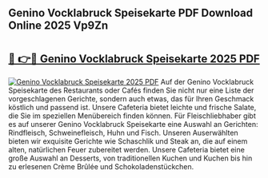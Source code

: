 ## Genino Vocklabruck Speisekarte PDF Download Online 2025 Vp9Zn

# <h2><a href="http://gc5faa.nevu.top/?p=Genino+Vocklabruck+Speisekarte">🔗 👉🔴 Genino Vocklabruck Speisekarte 2025 PDF</a></h2>

[![Genino Vocklabruck Speisekarte 2025 PDF](https://i.imgur.com/dBaPXMq.png)](http://gc5faa.nevu.top/?p=Genino+Vocklabruck+Speisekarte)
Auf der Genino Vocklabruck Speisekarte des Restaurants oder Cafés finden Sie nicht nur eine Liste der vorgeschlagenen Gerichte, sondern auch etwas, das für Ihren Geschmack köstlich und passend ist. Unsere Cafeteria bietet leichte und frische Salate, die Sie im speziellen Menübereich finden können. Für Fleischliebhaber gibt es auf unserer Genino Vocklabruck Speisekarte eine Auswahl an Gerichten: Rindfleisch, Schweinefleisch, Huhn und Fisch. Unseren Auserwählten bieten wir exquisite Gerichte wie Schaschlik und Steak an, die auf einem alten, natürlichen Feuer zubereitet werden. Unsere Cafeteria bietet eine große Auswahl an Desserts, von traditionellen Kuchen und Kuchen bis hin zu erlesenen Crème Brûlée und Schokoladenstückchen.
